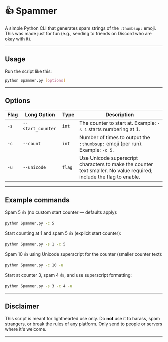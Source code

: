 # 👍 Spammer

A simple Python CLI that generates spam strings of the `:thumbsup:` emoji.  
This was made just for fun (e.g., sending to friends on Discord who are okay with it).

---


## Usage

Run the script like this:

```bash
python Spammer.py [options]
```

---

## Options

| Flag | Long Option          | Type   | Description                                                                                                                                                              |
| ---- | -------------------- | ------ | ------------------------------------------------------------------------------------------------------------------------------------------------------------------------ |
| `-s` | `--start_counter`    | `int`  | The counter to start at. Example: `-s 1` starts numbering at 1.                                                                                                          |
| `-c` | `--count`            | `int`  | Number of times to output the `:thumbsup:` emoji (per run). Example: `-c 5`.                                                                                             |
| `-u` | `--unicode`          | `flag` | Use Unicode superscript characters to make the counter text smaller. No value required; include the flag to enable.                                                      |

---

## Example commands

Spam 5 👍 (no custom start counter — defaults apply):

```bash
python Spammer.py -c 5
```

Start counting at 1 and spam 5 👍 (explicit start counter):

```bash
python Spammer.py -s 1 -c 5
```

Spam 10 👍 using Unicode superscript for the counter (smaller counter text):

```bash
python Spammer.py -c 10 -u
```

Start at counter 3, spam 4 👍, and use superscript formatting:

```bash
python Spammer.py -s 3 -c 4 -u
```

---

## Disclaimer

This script is meant for lighthearted use only. Do **not** use it to harass, spam strangers, or break the rules of any platform. Only send to people or servers where it's welcome.

---
